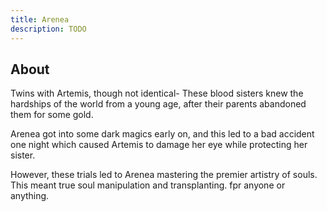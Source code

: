 ```yaml
---
title: Arenea
description: TODO
---
```


## About
Twins with Artemis, though not identical-
These blood sisters knew the hardships
of the world from a young age, after
their parents abandoned them for some gold.

Arenea got into some dark magics early on,
and this led to a bad accident one night
which caused Artemis to damage her eye
while protecting her sister.

However, these trials led to Arenea
mastering the premier artistry of souls.
This meant true soul manipulation and
transplanting. fpr anyone or anything.